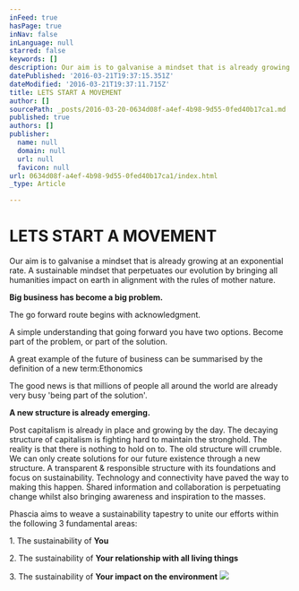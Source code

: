 ```yaml
---
inFeed: true
hasPage: true
inNav: false
inLanguage: null
starred: false
keywords: []
description: Our aim is to galvanise a mindset that is already growing at an exponential rate. A sustainable mindset that perpetuates our evolution by bringing all humanities impact on earth in alignment with the rules of mother nature.
datePublished: '2016-03-21T19:37:15.351Z'
dateModified: '2016-03-21T19:37:11.715Z'
title: LETS START A MOVEMENT
author: []
sourcePath: _posts/2016-03-20-0634d08f-a4ef-4b98-9d55-0fed40b17ca1.md
published: true
authors: []
publisher:
  name: null
  domain: null
  url: null
  favicon: null
url: 0634d08f-a4ef-4b98-9d55-0fed40b17ca1/index.html
_type: Article

---
```

# LETS START A MOVEMENT

Our aim is to galvanise a mindset that is already growing at an exponential rate. A sustainable mindset that perpetuates our evolution by bringing all humanities impact on earth in alignment with the rules of mother nature.

**Big business has become a big problem.**

The go forward route begins with acknowledgment.

A simple understanding that going forward you have two options. Become part of the problem, or part of the solution.

A great example of the future of business can be summarised by the definition of a new term:Ethonomics

The good news is that millions of people all around the world are already very busy 'being part of the solution'.

**A new structure is already emerging.**

Post capitalism is already in place and growing by the day. The decaying structure of capitalism is fighting hard to maintain the stronghold. The reality is that there is nothing to hold on to. The old structure will crumble. We can only create solutions for our future existence through a new structure. A transparent & responsible structure with its foundations and focus on sustainability. Technology and connectivity have paved the way to making this happen. Shared information and collaboration is perpetuating change whilst also bringing awareness and inspiration to the masses.

Phascia aims to weave a sustainability tapestry to unite our efforts within the following 3 fundamental areas:

1\. The sustainability of **You**

2\. The sustainability of **Your relationship with all living things**

3\. The sustainability of **Your impact on the environment**
![](https://the-grid-user-content.s3-us-west-2.amazonaws.com/4d9f9dcc-8562-4ccc-bfff-ad3716820954.jpg)